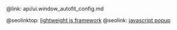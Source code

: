 @link: api/ui.window_autofit_config.md

@seolinktop: [lightweight js framework](https://webix.com)
@seolink: [javascript popup](https://webix.com/widget/popup/)